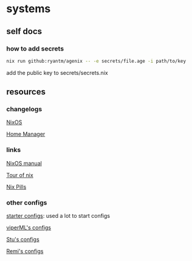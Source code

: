 # systems

## self docs

### how to add secrets

```bash
nix run github:ryantm/agenix -- -e secrets/file.age -i path/to/key
```

add the public key to secrets/secrets.nix

## resources

### changelogs

[NixOS](https://nixos.org/manual/nixos/stable/release-notes.html)

[Home Manager](https://nix-community.github.io/home-manager/release-notes.html)

### links

[NixOS manual](https://nixos.org/manual/nixos/stable/)

[Tour of nix](https://nixcloud.io/tour/?id=1)

[Nix Pills](https://nixos.org/guides/nix-pills/)

### other configs

[starter configs](https://github.com/Misterio77/nix-starter-configs): used a lot to start configs

[viperML's configs](https://github.com/viperML/dotfiles)

[Stu's configs](https://github.com/Stupremee/nix)

[Remi's configs](https://github.com/remi-gelinas/rosetta/)
